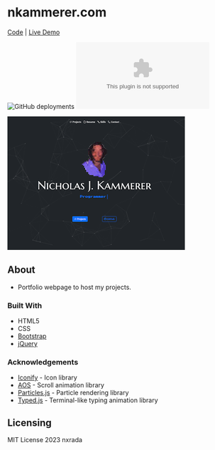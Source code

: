 # nkammerer.com
[Code](https://github.com/nxrada/nkammerer.com)  |  [Live Demo](https://www.nkammerer.com)

![GitHub deployments](https://img.shields.io/github/deployments/nxrada/nkammerer.com/github-pages?style=plastic&logo=github)
![GitHub](https://img.shields.io/github/license/nxrada/nkammerer.com?style=plastic)



![Landing page screenshot.](assets/img/projects/portfolio-sc.png)

## About 
- Portfolio webpage to host my projects.

### Built With

- HTML5
- CSS
- [Bootstrap](https://getbootstrap.com)
- [jQuery](https://jquery.com)

### Acknowledgements
 
- [Iconify](https://iconify.design/) -  Icon library
- [AOS](https://github.com/michalsnik/aos) - Scroll animation library
- [Particles.js](https://github.com/VincentGarreau/particles.js/) - Particle rendering library
- [Typed.js](https://github.com/mattboldt/typed.js/) - Terminal-like typing animation library


## Licensing 

MIT License 2023 nxrada
